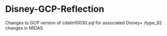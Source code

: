 # Disney-GCP-Reflection
Changes to GCP version of cdslm10030.sql for associated Disney+ /type_92 changes in MIDAS 
